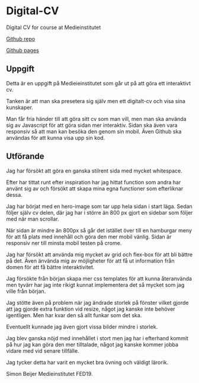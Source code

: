 # Digital-CV

Digital CV for course at Medieinstitutet

[Github repo](https://github.com/simonbeijer/Digital-CV)

[Github pages](https://simonbeijer.github.io/Digital-CV/)

## Uppgift

Detta är en uppgift på Medieieinstitutet som går ut på att göra ett interaktivt cv.

Tanken är att man ska presetera sig själv men ett digitalt-cv och visa sina kunskaper.

Man får fria händer till att göra sitt cv som man vill, men man ska använda sig av Javascript
för att göra sidan mer interaktiv. 
Sidan ska även vara responsiv så att man kan besöka den genom sin mobil.
Även Github ska användas för att kunna visa upp sin kod.

## Utförande

Jag har försökt att göra en ganska stilrent sida med mycket whitespace.

Efter har tittat runt efter inspiration har jag hittat function som andra har använt sig av
och försökt att skapa mina egna functioner som efterliknar dessa.

Jag har börjat med en hero-image som tar upp hela sidan i start läga.
Sedan följer själv cv delen, där jag har i större än 800 px gjort en sidebar som
följer med när man scrollar.

När sidan är mindre än 800px så går det istället över till en hamburgar meny för att
få plats med innehåll och göra den mer mobil vänlig.
Sidan är responsiv ner till minsta mobil testen på crome.

Jag har försökt att använda mig mycket av grid och flex-box för att bli bättre på det. 
Även änvända mig av möjligheter för att få ut information från domen för att få bättre interaktivitet.

Jag försökte från början skapa mer css templates för att kunna återanvända men tyvärr har jag inte rikigt
kunnat implementera det så mycket som jag ville från början.

Jag stötte även på problem när jag ändrade storlek på fönster vilket gjorde att jag gjorde extra funktion 
vid resize, något jag kanske inte behöver igentligen. Men har kvar den så allt funkar som det ska.

Eventuellt kunnade jag även gjort vissa bilder mindre i storlek.

Jag blev ganska nöjd med innehållet i stort men jag har i efterhand kommit på
hur jag kan göra den mer tilltalade, något jag kanske kommer jobba vidare med vid senare tillfälle.

Jag tycker detta har varit en mycket bra övning och väldigt lärorik.

Simon Beijer Medieinstitutet FED19.

